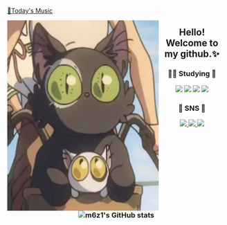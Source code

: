 [🎵Today's Music](http://www.youtube.com/watch?v=mBXBOLG06Wc)



<img align="left" width="350" height="440" src="sadai.jfif">

<div align="center">
<h2>Hello! Welcome to my github.✨
<h3>🏃‍♀️ Studying 🏃‍ </p>
<img src="https://img.shields.io/badge/Linux-FCC624?style=flat&logo=Linux&logoColor=white" />
<img src="https://img.shields.io/badge/Kotlin-7F52FF?style=flat&logo=Kotlin&logoColor=white" />
<img src="https://img.shields.io/badge/Figma-F24E1E?style=flat&logo=Figma&logoColor=white" />
<img src="https://img.shields.io/badge/Android-3DDC84F?style=flat&logo=Android&logoColor=white" />
<h3>🥨 SNS 🥨 </p>
<a href="https://velog.io/@m6z1">
<img src="https://img.shields.io/badge/Blog-F08705?style=flat&logo=Velog&logoColor=white" />
</a>
<a href="mailto:sonmyungj1zz@gmail.com">
<img src="https://img.shields.io/badge/Mail-43B02A?style=flat&logo=Gmail&logoColor=white" />
</a>	
<a href="https://instagram.com/m6z1s?igshid=YmMyMTA2M2Y=">
<img src="https://img.shields.io/badge/Instagram-E4405F?style=flat&logo=Instagram&logoColor=white" />
</a>
  <p></p>
<br>

![m6z1's GitHub stats](https://github-readme-stats.vercel.app/api?username=m6z1&show_icons=true&text_color=5C6BC0&title_color=5C6BC0)
